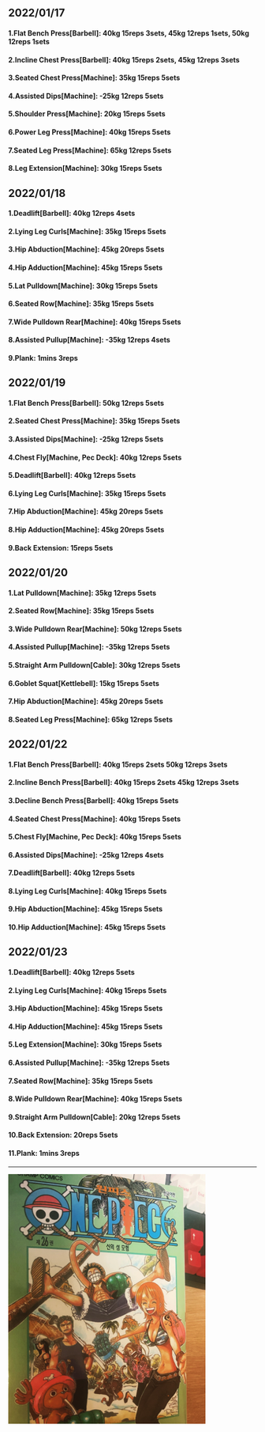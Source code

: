 ## 2022/01/17
#### 1.Flat Bench Press\[Barbell\]: 40kg 15reps 3sets, 45kg 12reps 1sets, 50kg 12reps 1sets 
#### 2.Incline Chest Press\[Barbell]: 40kg 15reps 2sets, 45kg 12reps 3sets 
#### 3.Seated Chest Press\[Machine\]: 35kg 15reps 5sets
#### 4.Assisted Dips\[Machine\]: -25kg 12reps 5sets
#### 5.Shoulder Press\[Machine\]: 20kg 15reps 5sets
#### 6.Power Leg Press\[Machine\]: 40kg 15reps 5sets
#### 7.Seated Leg Press\[Machine\]: 65kg 12reps 5sets
#### 8.Leg Extension\[Machine\]: 30kg 15reps 5sets

## 2022/01/18
#### 1.Deadlift\[Barbell\]: 40kg 12reps 4sets
#### 2.Lying Leg Curls\[Machine\]: 35kg 15reps 5sets
#### 3.Hip Abduction\[Machine\]: 45kg 20reps 5sets
#### 4.Hip Adduction\[Machine\]: 45kg 15reps 5sets
#### 5.Lat Pulldown\[Machine\]: 30kg 15reps 5sets
#### 6.Seated Row\[Machine]: 35kg 15reps 5sets
#### 7.Wide Pulldown Rear\[Machine\]: 40kg 15reps 5sets
#### 8.Assisted Pullup\[Machine\]: -35kg 12reps 4sets
#### 9.Plank: 1mins 3reps

## 2022/01/19
#### 1.Flat Bench Press\[Barbell\]: 50kg 12reps 5sets 
#### 2.Seated Chest Press\[Machine\]: 35kg 15reps 5sets
#### 3.Assisted Dips\[Machine\]: -25kg 12reps 5sets
#### 4.Chest Fly\[Machine, Pec Deck\]: 40kg 12reps 5sets
#### 5.Deadlift\[Barbell\]: 40kg 12reps 5sets
#### 6.Lying Leg Curls\[Machine\]: 35kg 15reps 5sets
#### 7.Hip Abduction\[Machine\]: 45kg 20reps 5sets
#### 8.Hip Adduction\[Machine\]: 45kg 20reps 5sets
#### 9.Back Extension: 15reps 5sets

## 2022/01/20
#### 1.Lat Pulldown\[Machine\]: 35kg 12reps 5sets
#### 2.Seated Row\[Machine]: 35kg 15reps 5sets
#### 3.Wide Pulldown Rear\[Machine\]: 50kg 12reps 5sets
#### 4.Assisted Pullup\[Machine\]: -35kg 12reps 5sets
#### 5.Straight Arm Pulldown\[Cable\]: 30kg 12reps 5sets
#### 6.Goblet Squat\[Kettlebell\]: 15kg 15reps 5sets
#### 7.Hip Abduction\[Machine\]: 45kg 20reps 5sets
#### 8.Seated Leg Press\[Machine\]: 65kg 12reps 5sets

## 2022/01/22
#### 1.Flat Bench Press\[Barbell\]: 40kg 15reps 2sets 50kg 12reps 3sets 
#### 2.Incline Bench Press\[Barbell\]: 40kg 15reps 2sets 45kg 12reps 3sets 
#### 3.Decline Bench Press\[Barbell\]: 40kg 15reps 5sets
#### 4.Seated Chest Press\[Machine\]: 40kg 15reps 5sets
#### 5.Chest Fly\[Machine, Pec Deck\]: 40kg 15reps 5sets
#### 6.Assisted Dips\[Machine\]: -25kg 12reps 4sets
#### 7.Deadlift\[Barbell\]: 40kg 12reps 5sets
#### 8.Lying Leg Curls\[Machine\]: 40kg 15reps 5sets
#### 9.Hip Abduction\[Machine\]: 45kg 15reps 5sets
#### 10.Hip Adduction\[Machine\]: 45kg 15reps 5sets

## 2022/01/23
#### 1.Deadlift\[Barbell\]: 40kg 12reps 5sets
#### 2.Lying Leg Curls\[Machine\]: 40kg 15reps 5sets
#### 3.Hip Abduction\[Machine\]: 45kg 15reps 5sets
#### 4.Hip Adduction\[Machine\]: 45kg 15reps 5sets
#### 5.Leg Extension\[Machine]: 30kg 15reps 5sets
#### 6.Assisted Pullup\[Machine\]: -35kg 12reps 5sets
#### 7.Seated Row\[Machine]: 35kg 15reps 5sets
#### 8.Wide Pulldown Rear\[Machine\]: 40kg 15reps 5sets
#### 9.Straight Arm Pulldown\[Cable\]: 20kg 12reps 5sets
#### 10.Back Extension: 20reps 5sets
#### 11.Plank: 1mins 3reps

---

<img src='./_resources/__026.png' width='400px' />
